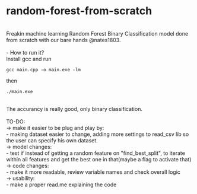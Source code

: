 # random-forest-from-scratch
<br />
Freakin machine learning Random Forest Binary Classification model done from scratch with our bare hands @nates1803. 
<br /><br />
- How to run it?<br />
Install gcc and run<br />

```gcc main.cpp -o main.exe -lm```
<br />

then <br />

```./main.exe``` 
<br />

<br />
The accurancy is really good, only binary classification.<br />
<br />
TO-DO:<br />
-> make it easier to be plug and play by:<br />
  - making dataset easier to change, adding more settings to read_csv lib so the user can specify his own dataset.<br />
-> model changes:<br />
  - test if instead of getting a random feature on "find_best_split", to iterate within all features and get the best one in that(maybe a flag to activate that)<br />
-> code changes:<br />
  - make it more readable, review variable names and check overall logic<br />
-> usability:<br />
  - make a proper read.me explaining the code<br />
